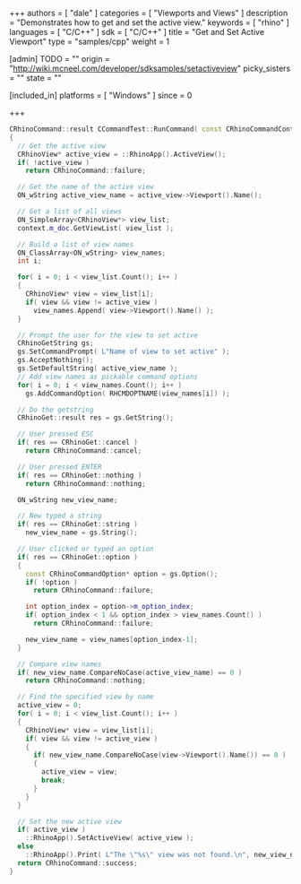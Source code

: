 +++
authors = [ "dale" ]
categories = [ "Viewports and Views" ]
description = "Demonstrates how to get and set the active view."
keywords = [ "rhino" ]
languages = [ "C/C++" ]
sdk = [ "C/C++" ]
title = "Get and Set Active Viewport"
type = "samples/cpp"
weight = 1

[admin]
TODO = ""
origin = "http://wiki.mcneel.com/developer/sdksamples/setactiveview"
picky_sisters = ""
state = ""

[included_in]
platforms = [ "Windows" ]
since = 0

+++

```cpp
CRhinoCommand::result CCommandTest::RunCommand( const CRhinoCommandContext& context )
{
  // Get the active view
  CRhinoView* active_view = ::RhinoApp().ActiveView();
  if( !active_view )
    return CRhinoCommand::failure;

  // Get the name of the active view
  ON_wString active_view_name = active_view->Viewport().Name();

  // Get a list of all views
  ON_SimpleArray<CRhinoView*> view_list;
  context.m_doc.GetViewList( view_list );

  // Build a list of view names
  ON_ClassArray<ON_wString> view_names;
  int i;

  for( i = 0; i < view_list.Count(); i++ )
  {
    CRhinoView* view = view_list[i];
    if( view && view != active_view )
      view_names.Append( view->Viewport().Name() );
  }

  // Prompt the user for the view to set active
  CRhinoGetString gs;
  gs.SetCommandPrompt( L"Name of view to set active" );
  gs.AcceptNothing();
  gs.SetDefaultString( active_view_name );
  // Add view names as pickable command options
  for( i = 0; i < view_names.Count(); i++ )
    gs.AddCommandOption( RHCMDOPTNAME(view_names[i]) );

  // Do the getstring
  CRhinoGet::result res = gs.GetString();

  // User pressed ESC
  if( res == CRhinoGet::cancel )
    return CRhinoCommand::cancel;

  // User pressed ENTER
  if( res == CRhinoGet::nothing )
    return CRhinoCommand::nothing;

  ON_wString new_view_name;

  // New typed a string
  if( res == CRhinoGet::string )
    new_view_name = gs.String();

  // User clicked or typed an option
  if( res == CRhinoGet::option )
  {
    const CRhinoCommandOption* option = gs.Option();
    if( !option )
      return CRhinoCommand::failure;

    int option_index = option->m_option_index;
    if( option_index < 1 && option_index > view_names.Count() )
      return CRhinoCommand::failure;

    new_view_name = view_names[option_index-1];
  }

  // Compare view names
  if( new_view_name.CompareNoCase(active_view_name) == 0 )
    return CRhinoCommand::nothing;

  // Find the specified view by name
  active_view = 0;
  for( i = 0; i < view_list.Count(); i++ )
  {
    CRhinoView* view = view_list[i];
    if( view && view != active_view )
    {
      if( new_view_name.CompareNoCase(view->Viewport().Name()) == 0 )
      {
        active_view = view;
        break;
      }
    }
  }

  // Set the new active view
  if( active_view )
    ::RhinoApp().SetActiveView( active_view );
  else
    ::RhinoApp().Print( L"The \"%s\" view was not found.\n", new_view_name );
  return CRhinoCommand::success;
}
```

